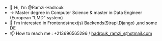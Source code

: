 - 👋 Hi, I’m @Ramzi-Hadrouk 
- -> Master degree in Computer Science & master in Data Engineer  (European "LMD" system)
- 👀 I’m interested in Frontends(nextjs) Backends(Strapi,Django) ,and some DE
- 📫 How to reach me : +213696565296 / hadrouk_ramzi_@hotmail.com

